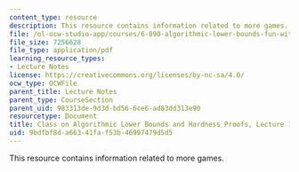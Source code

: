 ```yaml
---
content_type: resource
description: This resource contains information related to more games.
file: /ol-ocw-studio-app/courses/6-890-algorithmic-lower-bounds-fun-with-hardness-proofs-fall-2014/9bdfbf8da66341faf53b46997479d5d5_MIT6_890F14_L19.pdf
file_size: 7256628
file_type: application/pdf
learning_resource_types:
- Lecture Notes
license: https://creativecommons.org/licenses/by-nc-sa/4.0/
ocw_type: OCWFile
parent_title: Lecture Notes
parent_type: CourseSection
parent_uid: 983313de-9d3d-bd56-6ce6-ad83dd313e90
resourcetype: Document
title: Class on Algorithmic Lower Bounds and Hardness Proofs, Lecture 19 Notes
uid: 9bdfbf8d-a663-41fa-f53b-46997479d5d5
---
```

This resource contains information related to more games.
